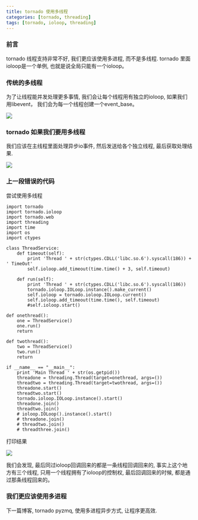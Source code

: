 ```yaml
---
title: tornado 使用多线程
categories: [tornado, threading]
tags: [tornado, ioloop, threading]
---
```


### 前言
tornado 线程支持非常不好, 我们更应该使用多进程, 而不是多线程. tornado 里面ioloop是一个单例, 也就是说全局只能有一个ioloop。
<!--more-->

### 传统的多线程
为了让线程能并发处理更多事情, 我们会让每个线程用有独立的ioloop, 如果我们用libevent， 我们会为每一个线程创建一个event_base。

![](http://ww2.sinaimg.cn/large/005OdUDHgw1f6lj75nn9zj30fb0a0q3b.jpg)

### tornado 如果我们要用多线程
我们应该在主线程里面处理异步io事件, 然后发送给各个独立线程, 最后获取处理结果.

![](http://ww1.sinaimg.cn/large/005OdUDHgw1f6lreturnjefvaw4j30ft09paae.jpg)

### 上一段错误的代码
尝试使用多线程
```
import tornado
import tornado.ioloop
import tornado.web
import threading
import time
import os
import ctypes

class ThreadService:
    def timeout(self):
        print 'Thread ' + str(ctypes.CDLL('libc.so.6').syscall(186)) + ' TimeOut'
        self.ioloop.add_timeout(time.time() + 3, self.timeout)

    def run(self):
        print 'Thread ' + str(ctypes.CDLL('libc.so.6').syscall(186))
        tornado.ioloop.IOLoop.instance().make_current()
        self.ioloop = tornado.ioloop.IOLoop.current()
        self.ioloop.add_timeout(time.time(), self.timeout)
        #self.ioloop.start()

def onethread():
    one = ThreadService()
    one.run()
    return

def twothread():
    two = ThreadService()
    two.run()
    return

if __name__ == "__main__":
    print 'Main Thread ' + str(os.getpid())
    threadone = threading.Thread(target=onethread, args=())
    threadtwo = threading.Thread(target=twothread, args=())
    threadone.start()
    threadtwo.start()
    tornado.ioloop.IOLoop.instance().start()
    threadone.join()
    threadtwo.join()
    # ioloop.IOLoop().instance().start()
    # threadone.join()
    # threadtwo.join()
    # threadthree.join()
```
打印结果

![](http://ww2.sinaimg.cn/large/005OdUDHgw1f6ljlqwvotj30de06nq4p.jpg)

我们会发现, 最后同过ioloop回调回来的都是一条线程回调回来的, 事实上这个地方有三个线程, 只用一个线程拥有了ioloop的控制权, 最后回调回来的时候, 都是通过那条线程回来的。

### 我们更应该使用多进程
下一篇博客, tornado pyzmq, 使用多进程异步方式, 让程序更高效.
